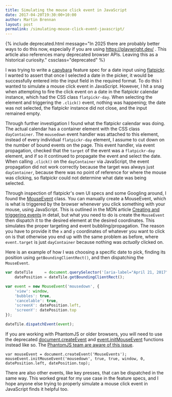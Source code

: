 ```yaml
---
title: Simulating the mouse click event in JavaScript
date: 2017-04-20T19:30:00+10:00
author: Martin Brennan
layout: post
permalink: /simulating-mouse-click-event-javascript/
---
```


{% include deprecated.html message="In 2025 there are probably better ways to do this now, especially if you are using https://playwright.dev/ . This article also references many deprecated browser APIs. Leaving this as a historical curiosity." cssclass="deprecated" %}

I was trying to write a [capybara](https://github.com/teamcapybara/capybara) feature spec for a date input using [flatpickr](https://flatpickr.js.org/). I wanted to assert that once I selected a date in the picker, it would be successfully entered into the input field in the required format. To do this I wanted to simulate a mouse click event in JavaScript. However, I hit a snag when attempting to fire the click event on a date in the flatpickr calendar instance, which had the CSS class `flatpickr-day`. When selecting the element and triggering the `.click()` event, nothing was happening; the date was not selected, the flatpickr instance did not close, and the input remained empty.

<!--more-->

Through further investigation I found what the flatpickr calendar was doing. The actual calendar has a container element with the CSS class `dayContainer`. The `mousedown` event handler was attached to this element, instead of every individual `flatpickr-day` element, I assume to cut down on the number of bound events on the page. This event handler, via event propagation, checked that the `target` of the event was a `flatpickr-day` element, and if so it continued to propagate the event and select the date. When calling `.click()` on the `dayContainer` via JavaScript, the event propagation did not work correctly because the target was always just `dayContainer`, because there was no point of reference for where the mouse was clicking, so flatpickr could not determine what date was being selected.

Through inspection of flatpickr's own UI specs and some Googling around, I found the [MouseEvent](https://developer.mozilla.org/en-US/docs/Web/API/MouseEvent) class. You can manually create a MouseEvent, which is what is triggered by the browser whenever you click something with your mouse, using JavaScript. This is outlined in the MDN article [Creating and triggering events](https://developer.mozilla.org/en-US/docs/Web/Guide/Events/Creating_and_triggering_events) in detail, but what you need to do is create the `MouseEvent` then dispatch it to the desired element at the desired coordinates. This simulates the proper targeting and event bubbling/propagation. The reason you have to provide it the `x` and `y` coordinates of whatever you want to click on is that otherwise you end up with the same problem as before, where `event.target` is just `dayContainer` because nothing was _actually_ clicked on.

Here is an example of how I was choosing a specific date to pick, finding its position using `getBoundingClientRect()`, and then dispatching the `MouseEvent`.

```javascript
var dateTile     = document.querySelector('[aria-label="April 21, 2017"]'),
    datePosition = dateTile.getBoundingClientRect();

var event = new MouseEvent('mousedown', {
    'view': window,
    'bubbles': true,
    'cancelable': true,
    'screenX': datePosition.left,
    'screenY': datePosition.top
});

dateTile.dispatchEvent(event);
```

If you are working with PhantomJS or older browsers, you will need to use the deprecated [document.createEvent](https://developer.mozilla.org/en-US/docs/Web/API/Document/createEvent) and [event.initMouseEvent](https://developer.mozilla.org/en-US/docs/Web/API/MouseEvent/initMouseEvent) functions instead like so. The [PhantomJS team are aware of this issue](https://github.com/ariya/phantomjs/issues/11289).

```
var mouseEvent = document.createEvent('MouseEvents');
mouseEvent.initMouseEvent('mousedown', true, true, window, 0, datePosition.left, datePosition.top);
```

There are also other events, like key presses, that can be dispatched in the same way. This worked great for my use case in the feature specs, and I hope anyone else trying to properly simulate a mouse click event in JavaScript finds it helpful too.